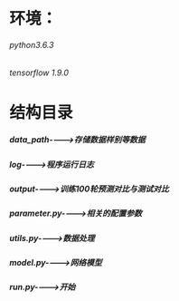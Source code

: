 # 环境：
###### python3.6.3
###### tensorflow 1.9.0 

# 结构目录
##### data_path---->存储数据样别等数据
##### log---->程序运行日志
##### output---->训练100轮预测对比与测试对比
##### parameter.py---->相关的配置参数
##### utils.py---->数据处理
##### model.py---->网络模型
##### run.py---->开始
